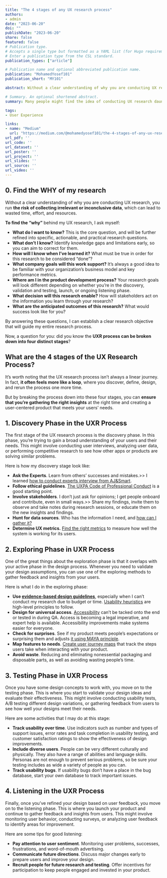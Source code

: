```yaml
---
title: "The 4 stages of any UX research process"
authors:
- admin
date: "2023-06-20"
doi: ""
publishDate: "2023-06-20"
share: false
featured: false
# Publication type.
# Accepts a single type but formatted as a YAML list (for Hugo requirements).
# Enter a publication type from the CSL standard.
publication_types: ["article"]

# Publication name and optional abbreviated publication name.
publication: "MohamedYosef101"
publication_short: "MY101"

abstract: Without a clear understanding of why you are conducting UX research, you run the risk of collecting irrelevant or inconclusive data, which can lead to wasted time, effort, and resources.

# Summary. An optional shortened abstract.
summary: Many people might find the idea of conducting UX research daunting, as it can seem like a time-consuming and complex task. But, I can tell you that the methodical process of designing a research project saves your precious time and brain, and helps you to get maximum value from your research.

tags:
- User Experience

links:
- name: "Medium"
  url: "https://medium.com/@mohamedyosef101/the-4-stages-of-any-ux-research-process-f9db949434a3"
url_pdf: ''
url_code: ''
url_dataset: ''
url_poster: ''
url_project: ''
url_slides: ''
url_source: ''
url_video: ''
---
```


## 0. Find the WHY of my research

Without a clear understanding of why you are conducting UX research, you run **the risk of collecting irrelevant or inconclusive data**, which can lead to wasted time, effort, and resources.

**To find the “why”** behind my UX research, I ask myself:

- **What do I want to know?** This is the core question, and will be further refined into specific, actionable, and practical research questions.
- **What don’t I know?** Identify knowledge gaps and limitations early, so you can aim to correct for them.
- **How will I know when I’ve learned it?** What must be true in order for this research to be considered “done”?
- **What company goals will this work support?** It’s always a good idea to be familiar with your organization’s business model and key performance metrics.
- **Where am I in the product development process?** Your research goals will look different depending on whether you’re in the discovery, validation and testing, launch, or ongoing listening phase.
- **What decision will this research enable?** How will stakeholders act on the information you learn through your research?
- **What are the anticipated outcomes of this research?** What would success look like for you?

By answering these questions, I can establish a clear research objective that will guide my entire research process.

Now, a question for you: did you know the **UXR process can be broken down into four distinct stages**?

## What are the 4 stages of the UX Research Process?

It’s worth noting that the UX research process isn’t always a linear journey. In fact, **it often feels more like a loop**, where you discover, define, design, and rerun the process one more time.

But by breaking the process down into these four stages, you can **ensure that you’re gathering the right insights** at the right time and creating a user-centered product that meets your users’ needs.

## 1. Discovery Phase in the UXR Process

The first stage of the UX research process is the discovery phase. In this phase, you’re trying to gain a broad understanding of your users and their needs. This might involve conducting user interviews, analyzing user data, or performing competitive research to see how other apps or products are solving similar problems.

Here is how my discovery stage look like:

- **Ask the Experts**. Learn from others’ successes and mistakes.>> I learned [how to conduct experts interview from AJ&Smart](https://youtu.be/ZtYp7XzmXr8).
- **Follow ethical guidelines**. [The UXPA Code of Professional Conduct](https://uxpa.org/uxpa-code-of-professional-conduct/) is a good starting point.
- **Involve stakeholders**. I don’t just ask for opinions; I get people onboard and contribute, even in small ways.>> Share my findings, invite them to observe and take notes during research sessions, or educate them on the new insights and findings.
- **Hunt for data sources**. Who has the information I need, and [how can I gather it?](https://medium.com/@mohamedyosef101/how-to-uncover-your-customers-true-desires-the-power-of-data-analytics-47442983bee2)
- **Determine UX metrics.** [Find the right metrics](https://medium.com/design-bootcamp/what-are-the-right-metrics-to-create-a-successful-product-9cb44b6041b8) to measure how well the system is working for its users.

## 2. Exploring Phase in UXR Process

One of the great things about the exploration phase is that it overlaps with your active phase in the design process. Whenever you need to validate your design assumptions, you can use one of the exploring methods to gather feedback and insights from your users.

Here is what I do in the exploring phase:

- **Use [evidence-based design guidelines](https://www.nngroup.com/articles/acting-on-user-research/)**, especially when I can’t conduct my research due to budget or time. [Usability heuristics](https://www.nngroup.com/articles/ten-usability-heuristics/) are high-level principles to follow.
- **Design for universal access**. [Accessibility](https://www.nngroup.com/topic/accessibility/) can’t be tacked onto the end or tested in during QA. Access is becoming a legal imperative, and expert help is available. Accessibility improvements make systems easier for everyone.
- **Check for surprises**. See if my product meets people’s expectations or surprising them and adjusts [it using MAYA principle](https://medium.com/@mohamedyosef101/how-to-create-new-surprising-products-that-people-love-a87be164b92b).
- **Map features to needs**. [Create user journey maps](https://careerfoundry.com/en/blog/ux-design/how-to-make-customer-journey-map-with-template/) that track the steps users take when interacting with your product.
- **Avoid waste**. Reducing and eliminating nonessential packaging and disposable parts, as well as avoiding wasting people’s time.

## 3. Testing Phase in UXR Process

Once you have some design concepts to work with, you move on to the testing phase. This is where you start to validate your design ideas and evaluate their effectiveness. This might involve conducting usability tests, A/B testing different design variations, or gathering feedback from users to see how well your designs meet their needs.

Here are some activities that I may do at this stage:

- **Track usability over time**. Use indicators such as number and types of support issues, error rates and task completion in usability testing, and customer satisfaction ratings to show the effectiveness of design improvements.
- **Include diverse users**. People can be very different culturally and physically. They also have a range of abilities and language skills. Personas are not enough to prevent serious problems, so be sure your testing includes as wide a variety of people as you can.
- **Track usability bugs**. If usability bugs don’t have a place in the bug database, start your own database to track important issues.

## 4. Listening in the UXR Process

Finally, once you’ve refined your design based on user feedback, you move on to the listening phase. This is where you launch your product and continue to gather feedback and insights from users. This might involve monitoring user behavior, conducting surveys, or analyzing user feedback to identify areas for improvement.

Here are some tips for good listening:

- **Pay attention to user sentiment**. Monitoring user problems, successes, frustrations, and word-of-mouth advertising.
- **Communicate future directions**. Discuss major changes early to prepare users and improve your design.
- **Recruit people for future research and testing**. Offer incentives for participation to keep people engaged and invested in your product.